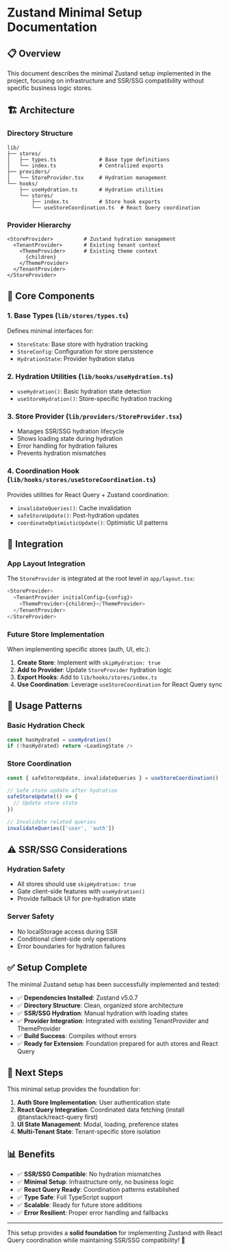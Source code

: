 # Zustand Minimal Setup Documentation

## 📋 Overview

This document describes the minimal Zustand setup implemented in the project, focusing on infrastructure and SSR/SSG compatibility without specific business logic stores.

## 🏗️ Architecture

### **Directory Structure**

```
lib/
├── stores/
│   ├── types.ts              # Base type definitions
│   └── index.ts              # Centralized exports
├── providers/
│   └── StoreProvider.tsx     # Hydration management
└── hooks/
    ├── useHydration.ts       # Hydration utilities
    └── stores/
        ├── index.ts          # Store hook exports
        └── useStoreCoordination.ts  # React Query coordination
```

### **Provider Hierarchy**

```
<StoreProvider>          # Zustand hydration management
  <TenantProvider>       # Existing tenant context
    <ThemeProvider>      # Existing theme context
      {children}
    </ThemeProvider>
  </TenantProvider>
</StoreProvider>
```

## 🔧 Core Components

### **1. Base Types (`lib/stores/types.ts`)**

Defines minimal interfaces for:

- `StoreState`: Base store with hydration tracking
- `StoreConfig`: Configuration for store persistence
- `HydrationState`: Provider hydration status

### **2. Hydration Utilities (`lib/hooks/useHydration.ts`)**

- `useHydration()`: Basic hydration state detection
- `useStoreHydration()`: Store-specific hydration tracking

### **3. Store Provider (`lib/providers/StoreProvider.tsx`)**

- Manages SSR/SSG hydration lifecycle
- Shows loading state during hydration
- Error handling for hydration failures
- Prevents hydration mismatches

### **4. Coordination Hook (`lib/hooks/stores/useStoreCoordination.ts`)**

Provides utilities for React Query + Zustand coordination:

- `invalidateQueries()`: Cache invalidation
- `safeStoreUpdate()`: Post-hydration updates
- `coordinateOptimisticUpdate()`: Optimistic UI patterns

## 🚀 Integration

### **App Layout Integration**

The `StoreProvider` is integrated at the root level in `app/layout.tsx`:

```typescript
<StoreProvider>
  <TenantProvider initialConfig={config}>
    <ThemeProvider>{children}</ThemeProvider>
  </TenantProvider>
</StoreProvider>
```

### **Future Store Implementation**

When implementing specific stores (auth, UI, etc.):

1. **Create Store**: Implement with `skipHydration: true`
2. **Add to Provider**: Update `StoreProvider` hydration logic
3. **Export Hooks**: Add to `lib/hooks/stores/index.ts`
4. **Use Coordination**: Leverage `useStoreCoordination` for React Query sync

## 📝 Usage Patterns

### **Basic Hydration Check**

```typescript
const hasHydrated = useHydration()
if (!hasHydrated) return <LoadingState />
```

### **Store Coordination**

```typescript
const { safeStoreUpdate, invalidateQueries } = useStoreCoordination()

// Safe state update after hydration
safeStoreUpdate(() => {
  // Update store state
})

// Invalidate related queries
invalidateQueries(['user', 'auth'])
```

## ⚠️ SSR/SSG Considerations

### **Hydration Safety**

- All stores should use `skipHydration: true`
- Gate client-side features with `useHydration()`
- Provide fallback UI for pre-hydration state

### **Server Safety**

- No localStorage access during SSR
- Conditional client-side only operations
- Error boundaries for hydration failures

## ✅ **Setup Complete**

The minimal Zustand setup has been successfully implemented and tested:

- ✅ **Dependencies Installed**: Zustand v5.0.7
- ✅ **Directory Structure**: Clean, organized store architecture
- ✅ **SSR/SSG Hydration**: Manual hydration with loading states
- ✅ **Provider Integration**: Integrated with existing TenantProvider and ThemeProvider
- ✅ **Build Success**: Compiles without errors
- ✅ **Ready for Extension**: Foundation prepared for auth stores and React Query

## 🎯 Next Steps

This minimal setup provides the foundation for:

1. **Auth Store Implementation**: User authentication state
2. **React Query Integration**: Coordinated data fetching (install @tanstack/react-query first)
3. **UI State Management**: Modal, loading, preference states
4. **Multi-Tenant State**: Tenant-specific store isolation

## 📊 Benefits

- ✅ **SSR/SSG Compatible**: No hydration mismatches
- ✅ **Minimal Setup**: Infrastructure only, no business logic
- ✅ **React Query Ready**: Coordination patterns established
- ✅ **Type Safe**: Full TypeScript support
- ✅ **Scalable**: Ready for future store additions
- ✅ **Error Resilient**: Proper error handling and fallbacks

---

This setup provides a **solid foundation** for implementing Zustand with React Query coordination while maintaining SSR/SSG compatibility! 🚀
